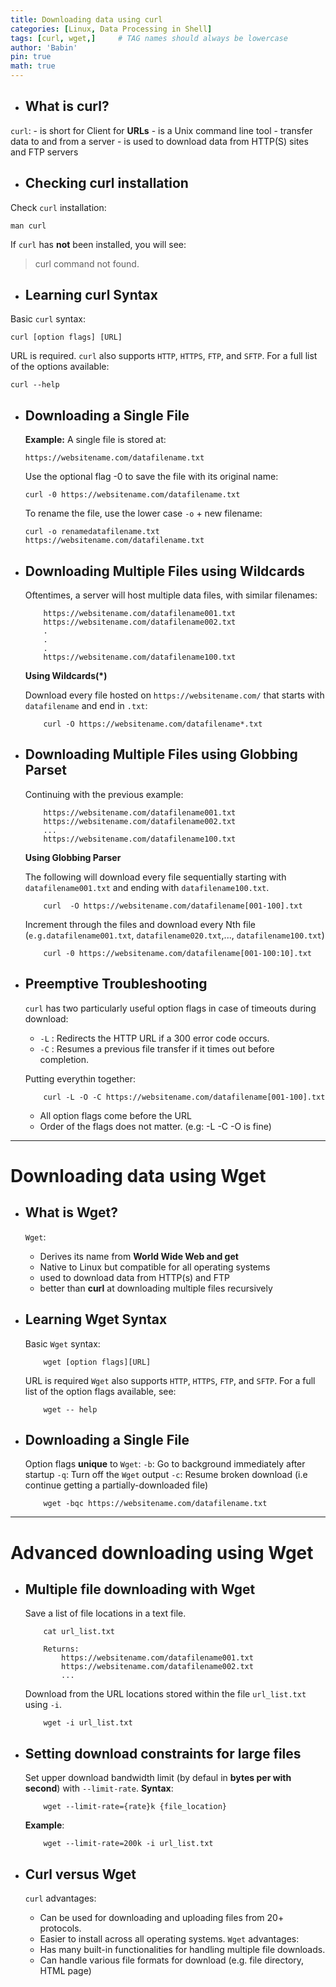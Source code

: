 ```yaml
---
title: Downloading data using curl
categories: [Linux, Data Processing in Shell]
tags: [curl, wget,]     # TAG names should always be lowercase
author: 'Babin'
pin: true
math: true
---
```


- ## What is curl?
`curl`:
    - is short for Client for **URLs**
    - is a Unix command line tool
    - transfer data to and from a server
    - is used to download data from HTTP(S) sites and FTP servers

- ## Checking curl installation
Check `curl` installation:
```
man curl
```
If `curl` has **not** been installed, you will see:
> curl command not found.

- ## Learning curl Syntax
Basic `curl` syntax:
```
curl [option flags] [URL]
```
URL is required.
`curl` also supports `HTTP`, `HTTPS`, `FTP`, and `SFTP`.
For a full list of the options available:
```
curl --help
```

- ## Downloading a Single File

    **Example:**
    A single file is stored at:

    ```https://websitename.com/datafilename.txt```

    Use the optional flag -0 to save the file with its original name:

    ```curl -0 https://websitename.com/datafilename.txt```

    To rename the file, use the lower case `-o` + new filename:

    ```curl -o renamedatafilename.txt https://websitename.com/datafilename.txt```


- ## Downloading Multiple Files using Wildcards

    Oftentimes, a server will host multiple data files, with similar filenames:
    ```
        https://websitename.com/datafilename001.txt
        https://websitename.com/datafilename002.txt
        .
        .
        .
        https://websitename.com/datafilename100.txt
    ```

    **Using Wildcards(*)**

    Download every file hosted on `https://websitename.com/` that starts with `datafilename` and end in `.txt`:

    ```
        curl -O https://websitename.com/datafilename*.txt
    ```


- ## Downloading Multiple Files using Globbing Parset
    Continuing with the previous example:
    ```
        https://websitename.com/datafilename001.txt
        https://websitename.com/datafilename002.txt
        ...
        https://websitename.com/datafilename100.txt
    ```

    **Using Globbing Parser**

    The following will download every file sequentially starting with `datafilename001.txt` and ending with `datafilename100.txt`.

    ```
        curl  -O https://websitename.com/datafilename[001-100].txt
    ```

    Increment through  the files and download every Nth file (`e.g.datafilename001.txt`, `datafilename020.txt`,..., `datafilename100.txt`)

    ```
        curl -0 https://websitename.com/datafilename[001-100:10].txt
    ```

- ## Preemptive Troubleshooting
    `curl` has two particularly useful option flags in case of timeouts during download:
    - `-L` : Redirects the HTTP URL if a 300 error code occurs.
    - `-C` : Resumes a previous file transfer if it times out before completion.

    Putting everythin together:
    ```
        curl -L -O -C https://websitename.com/datafilename[001-100].txt
    ```
    - All option flags come before the URL
    - Order of the flags does not matter. (e.g: -L -C -O is fine)


<hr/>

# Downloading data using Wget
- ## What is Wget?
    `Wget`:
    - Derives its name from **World Wide Web and get**
    - Native to Linux but compatible for all operating systems
    - used to download data from HTTP(s) and FTP
    - better than **curl** at downloading multiple files recursively

- ## Learning Wget Syntax
    Basic `Wget` syntax:
    ```
        wget [option flags][URL]
    ```
    URL is required
    `Wget` also supports `HTTP`, `HTTPS`, `FTP`, and `SFTP`.
    For a full list of the option flags available, see:
    ```
        wget -- help
    ```

- ## Downloading a Single File
    Option flags **unique** to `Wget`:
    `-b`: Go to background immediately after startup
    `-q`: Turn off the `Wget` output
    `-c`: Resume broken download (i.e continue getting a partially-downloaded file)
    ```
        wget -bqc https://websitename.com/datafilename.txt
    ```

<hr/>

# Advanced downloading using Wget
- ## Multiple file downloading with Wget
    Save a list of file locations in a text file.
    ```
        cat url_list.txt

        Returns:
            https://websitename.com/datafilename001.txt
            https://websitename.com/datafilename002.txt
            ...
    ```
    Download from the URL locations stored within the file `url_list.txt` using `-i`.
    ```
        wget -i url_list.txt
    ```

- ## Setting download constraints for large files
    Set upper download bandwidth limit (by defaul in **bytes per  with second**) with `--limit-rate`.
    **Syntax**:
    ```
        wget --limit-rate={rate}k {file_location}
    ```
    **Example**:
    ```
        wget --limit-rate=200k -i url_list.txt
    ```

- ## Curl versus Wget
    `curl` advantages:
    - Can be used for downloading and uploading files from 20+ protocols.
    - Easier to install across all operating systems.
    `Wget` advantages:
    - Has many built-in functionalities for handling multiple file downloads.
    - Can handle various file formats for download (e.g. file directory, HTML page)